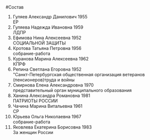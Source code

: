 #Состав
1. Гуляев Александр Данилович 1955   
    ЕР
2. Гуляева Надежда Ивановна 1959   
    ЛДПР
3. Ефимова Нина Алексеевна 1952   
    СОЦИАЛЬНОЙ ЗАЩИТЫ
4. Кротова Татьяна Петровна 1956   
    собрание-работа
5. Куранова Марина Алексеевна 1962   
    КПРФ
6. Репина Светлана Егоровна 1952   
    "Санкт-Петербургская общественная организация ветеранов (пенсионеров)труда и войны
7. Смирнова Елена Александровна 1970   
    представительный орган муниципального образования
8. Ханина Александра Романовна 1981   
    ПАТРИОТЫ РОССИИ
9. Чачина Марина Витальевна 1961   
    СР
10. Юрьева Ольга Николаевна 1967   
    собрание-работа
11. Яковлева Екатерина Борисовна 1983   
    За женщин России
